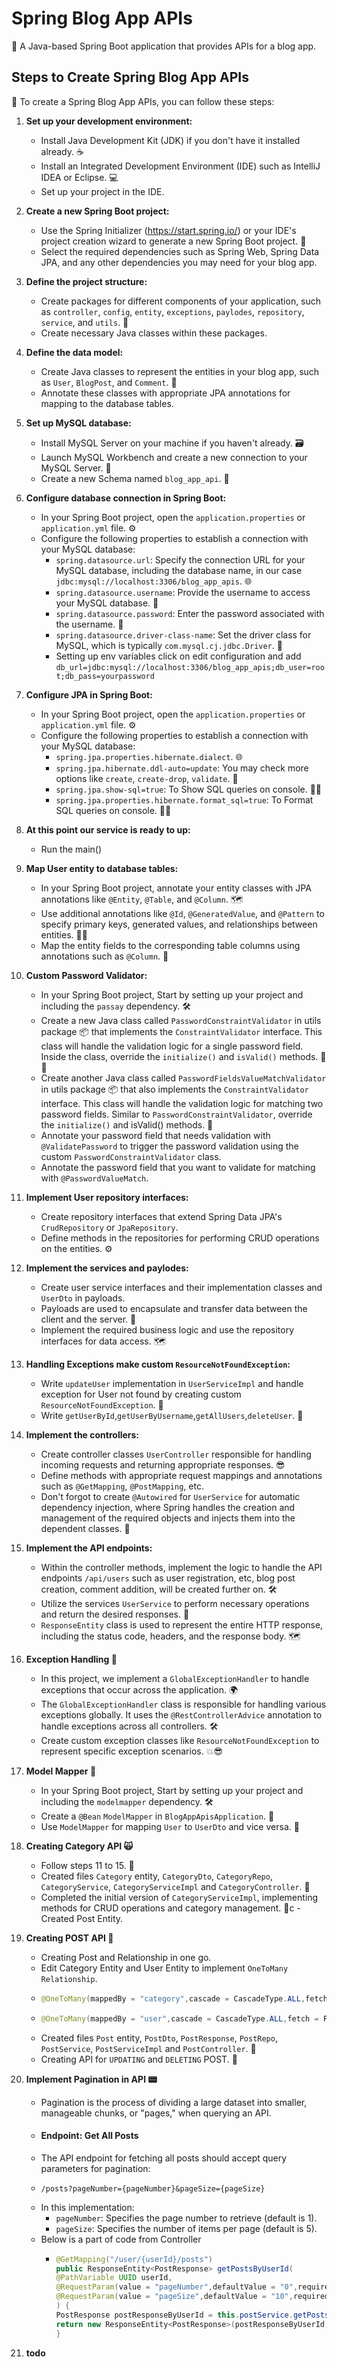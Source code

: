 # Spring Blog App APIs

🌱 A Java-based Spring Boot application that provides APIs for a blog app.

## Steps to Create Spring Blog App APIs

🚀 To create a Spring Blog App APIs, you can follow these steps:

1. **Set up your development environment:**
    - Install Java Development Kit (JDK) if you don't have it installed already. ☕
    - Install an Integrated Development Environment (IDE) such as IntelliJ IDEA or Eclipse. 💻
    - Set up your project in the IDE.

2. **Create a new Spring Boot project:**
    - Use the Spring Initializer (https://start.spring.io/) or your IDE's project creation wizard to generate a new Spring Boot project. 🌱
    - Select the required dependencies such as Spring Web, Spring Data JPA, and any other dependencies you may need for your blog app.

3. **Define the project structure:**
    - Create packages for different components of your application, such as `controller`, `config`, `entity`, `exceptions`, `paylodes`, `repository`, `service`, and `utils`. 📁
    - Create necessary Java classes within these packages.

4. **Define the data model:**
    - Create Java classes to represent the entities in your blog app, such as `User`, `BlogPost`, and `Comment`. 📝
    - Annotate these classes with appropriate JPA annotations for mapping to the database tables.

5. **Set up MySQL database:**
   - Install MySQL Server on your machine if you haven't already. 🗃️
   - Launch MySQL Workbench and create a new connection to your MySQL Server. 🚀
   - Create a new Schema named `blog_app_api`. 📝

6. **Configure database connection in Spring Boot:**
   - In your Spring Boot project, open the `application.properties` or `application.yml` file. ⚙️
   - Configure the following properties to establish a connection with your MySQL database:
      - `spring.datasource.url`: Specify the connection URL for your MySQL database, including the database name, in our case `jdbc:mysql://localhost:3306/blog_app_apis`. 🌐
      - `spring.datasource.username`: Provide the username to access your MySQL database. 👤
      - `spring.datasource.password`: Enter the password associated with the username. 🔑
      - `spring.datasource.driver-class-name`: Set the driver class for MySQL, which is typically `com.mysql.cj.jdbc.Driver`. 🚗
      - Setting up env variables click on edit configuration and add `db_url=jdbc:mysql://localhost:3306/blog_app_apis;db_user=root;db_pass=yourpassword`

7. **Configure JPA in Spring Boot:**
    - In your Spring Boot project, open the `application.properties` or `application.yml` file. ⚙️
    - Configure the following properties to establish a connection with your MySQL database:
        - `spring.jpa.properties.hibernate.dialect`. 🌐
        - `spring.jpa.hibernate.ddl-auto=update`: You may check more options like `create`, `create-drop`, `validate`. 👤
        - `spring.jpa.show-sql=true`: To Show SQL queries on console. 🧑‍💻
        - `spring.jpa.properties.hibernate.format_sql=true`: To Format SQL queries on console. 🧑‍💻

8. **At this point our service is ready to up:**
    - Run the main()
   
9. **Map User entity to database tables:**
    - In your Spring Boot project, annotate your entity classes with JPA annotations like `@Entity`, `@Table`, and `@Column`. 🗺️
    - Use additional annotations like `@Id`, `@GeneratedValue`, and `@Pattern` to specify primary keys, generated values, and relationships between entities. 🔑🔄
    - Map the entity fields to the corresponding table columns using annotations such as `@Column`. 🔗

10. **Custom Password Validator:**
    - In your Spring Boot project, Start by setting up your project and including the `passay` dependency. 🛠️
    - Create a new Java class called `PasswordConstraintValidator` in utils package 📦 that implements the `ConstraintValidator` interface. This class will handle the validation logic for a single password field. Inside the class, override the `initialize()` and `isValid()` methods. 🔑🔄
    - Create another Java class called `PasswordFieldsValueMatchValidator` in utils package 📦 that also implements the `ConstraintValidator` interface. This class will handle the validation logic for matching two password fields. Similar to `PasswordConstraintValidator`, override the `initialize()` and isValid() methods. 🔗
    - Annotate your password field that needs validation with `@ValidatePassword` to trigger the password validation using the custom `PasswordConstraintValidator` class.
    - Annotate the password field that you want to validate for matching with `@PasswordValueMatch`.

11. **Implement User repository interfaces:**
    - Create repository interfaces that extend Spring Data JPA's `CrudRepository` or `JpaRepository`.
    - Define methods in the repositories for performing CRUD operations on the entities. ⚙️

12. **Implement the services and paylodes:**
    - Create user service interfaces and their implementation classes and `UserDto` in payloads.
    - Payloads are used to encapsulate and transfer data between the client and the server. 🔐
    - Implement the required business logic and use the repository interfaces for data access. 🗺️

13. **Handling Exceptions make custom `ResourceNotFoundException`:**
    - Write `updateUser` implementation in `UserServiceImpl` and handle exception for User not found by creating custom `ResourceNotFoundException`. 🙈
    - Write `getUserById`,`getUserByUsername`,`getAllUsers`,`deleteUser`. 📰

14. **Implement the controllers:**
    - Create controller classes `UserController` responsible for handling incoming requests and returning appropriate responses. 😎
    - Define methods with appropriate request mappings and annotations such as `@GetMapping`, `@PostMapping`, etc.
    - Don't forgot to create `@Autowired` for `UserService` for automatic dependency injection, where Spring handles the creation and management of the required objects and injects them into the dependent classes. 🔗

15. **Implement the API endpoints:**
    - Within the controller methods, implement the logic to handle the API endpoints `/api/users` such as user registration, etc, blog post creation, comment addition, will be created further on. 🛠️
    - Utilize the services `UserService` to perform necessary operations and return the desired responses. 📰
    - `ResponseEntity` class is used to represent the entire HTTP response, including the status code, headers, and the response body. 🗺️

16. **Exception Handling 🚦**
    - In this project, we implement a `GlobalExceptionHandler` to handle exceptions that occur across the application. 🌍
    - The `GlobalExceptionHandler` class is responsible for handling various exceptions globally. It uses the `@RestControllerAdvice` annotation to handle exceptions across all controllers. 🛠️
    - Create custom exception classes like `ResourceNotFoundException` to represent specific exception scenarios. 💥😎

17. **Model Mapper 🗾**
    - In your Spring Boot project, Start by setting up your project and including the `modelmapper` dependency. 🛠️
    - Create a `@Bean` `ModelMapper` in `BlogAppApisApplication`. 🥜
    - Use `ModelMapper` for mapping `User` to `UserDto` and vice versa. 👻

18. **Creating Category API 🙀**
    - Follow steps 11 to 15. 👻
    - Created files `Category` entity, `CategoryDto`, `CategoryRepo`, `CategoryService`, `CategoryServiceImpl` and `CategoryController`. 🍵
    - Completed the initial version of `CategoryServiceImpl`, implementing methods for CRUD operations and category management. 🎉c    - Created Post Entity.

19. **Creating POST API 📮**
    - Creating Post and Relationship in one go.
    - Edit Category Entity and User Entity to implement `OneToMany Relationship`.
    - ```java 
      @OneToMany(mappedBy = "category",cascade = CascadeType.ALL,fetch = FetchType.LAZY)    private List<Post> posts = new ArrayList<>();
      ```
    - ```java 
      @OneToMany(mappedBy = "user",cascade = CascadeType.ALL,fetch = FetchType.LAZY)   private List<Post> posts = new ArrayList<>();
      ```
    - Created files `Post` entity, `PostDto`, `PostResponse`, `PostRepo`, `PostService`, `PostServiceImpl` and `PostController`. 🍵
    - Creating API for `UPDATING` and `DELETING` POST. 📮

20. **Implement Pagination in API 📟**
    - Pagination is the process of dividing a large dataset into smaller, manageable chunks, or "pages," when querying an API.
    - #### Endpoint: Get All Posts
    - The API endpoint for fetching all posts should accept query parameters for pagination:
    -  ```shell 
       /posts?pageNumber={pageNumber}&pageSize={pageSize}
       ```
    - In this implementation:
      - `pageNumber`: Specifies the page number to retrieve (default is 1).
      - `pageSize`: Specifies the number of items per page (default is 5).
    - Below is a part of code from Controller
      - ```java
        @GetMapping("/user/{userId}/posts")
        public ResponseEntity<PostResponse> getPostsByUserId(
        @PathVariable UUID userId,
        @RequestParam(value = "pageNumber",defaultValue = "0",required = false) Integer pageNumber,
        @RequestParam(value = "pageSize",defaultValue = "10",required = false) Integer pageSize
        ) {
        PostResponse postResponseByUserId = this.postService.getPostsByUser(userId,pageNumber,pageSize);
        return new ResponseEntity<PostResponse>(postResponseByUserId, HttpStatus.OK);
        }
        ```
20. **todo**


